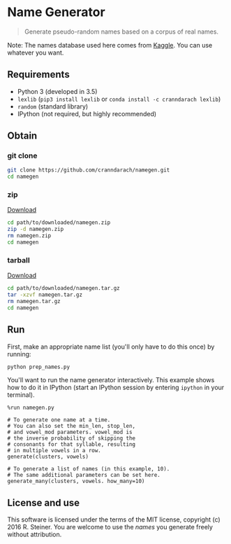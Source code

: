# Name Generator

>Generate pseudo-random names based on a corpus of real names.

Note: The names database used here comes from [Kaggle](https://www.kaggle.com/kaggle/us-baby-names).
You can use whatever you want.

## Requirements

* Python 3 (developed in 3.5)
* `lexlib` (`pip3 install lexlib` or `conda install -c cranndarach lexlib`)
* `random` (standard library)
* IPython (not required, but highly recommended)

## Obtain

### git clone

```sh
git clone https://github.com/cranndarach/namegen.git
cd namegen
```

### zip

[Download](https://github.com/cranndarach/namegen/archive/master.zip)

```sh
cd path/to/downloaded/namegen.zip
zip -d namegen.zip
rm namegen.zip
cd namegen
```

### tarball

[Download](https://github.com/cranndarach/namegen/tarball/master)

```sh
cd path/to/downloaded/namegen.tar.gz
tar -xzvf namegen.tar.gz
rm namegen.tar.gz
cd namegen
```

## Run

First, make an appropriate name list (you'll only have to do this once) by running:

```sh
python prep_names.py
```

You'll want to run the name generator interactively. This example shows how to
do it in IPython (start an IPython session by entering `ipython` in your terminal).

```ipython
%run namegen.py

# To generate one name at a time.
# You can also set the min_len, stop_len,
# and vowel_mod parameters. vowel_mod is
# the inverse probability of skipping the
# consonants for that syllable, resulting
# in multiple vowels in a row.
generate(clusters, vowels)

# To generate a list of names (in this example, 10).
# The same additional parameters can be set here.
generate_many(clusters, vowels. how_many=10)
```

## License and use

This software is licensed under the terms of the MIT license, copyright (c) 2016
R. Steiner. You are welcome to use the *names* you generate freely without attribution.
